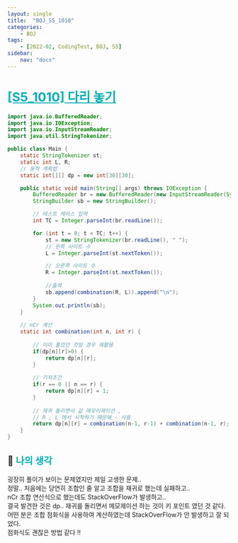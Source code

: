```yaml
---
layout: single
title:  "BOJ_S5_1010"
categories: 
    - BOJ
tags: 
    - [2022-02, CodingTest, BOJ, S5]
sidebar:
    nav: "docs"
---
```


# <b><a style="color:#00adb5" href="https://www.acmicpc.net/problem/1010" target=_blank>[S5_1010] 다리 놓기</a></b>

```java
import java.io.BufferedReader;
import java.io.IOException;
import java.io.InputStreamReader;
import java.util.StringTokenizer;

public class Main {
	static StringTokenizer st;
	static int L, R;
	// 동적 계획법
	static int[][] dp = new int[30][30];

	public static void main(String[] args) throws IOException {
		BufferedReader br = new BufferedReader(new InputStreamReader(System.in));
		StringBuilder sb = new StringBuilder();

		// 테스트 케이스 입력
		int TC = Integer.parseInt(br.readLine());

		for (int t = 0; t < TC; t++) {
			st = new StringTokenizer(br.readLine(), " ");
			// 왼쪽 사이트 수
			L = Integer.parseInt(st.nextToken());

			// 오른쪽 사이트 수
			R = Integer.parseInt(st.nextToken());
			
			//출력
			sb.append(combination(R, L)).append("\n");
		}
		System.out.println(sb);
	}
	
	// nCr 계산
	static int combination(int n, int r) {
		
		// 이미 풀었던 것일 경우 재활용
		if(dp[n][r]>0) {
			return dp[n][r];
		}
		
		// 기저조건
		if(r == 0 || n == r) {
			return dp[n][r] = 1;
		}
		
		// 재귀 돌리면서 값 메모이제이션 , 
		// R , L 에서 시작하기 때문에 - 사용
		return dp[n][r] = combination(n-1, r-1) + combination(n-1, r);
	}
}
```


## 🤔 <b><a style="color:#00adb5">나의 생각</a></b>
굉장히 풀이가 보이는 문제였지만 제일 고생한 문제..<br>
정말.. 처음에는 당연히 조합인 줄 알고 조합을 재귀로 했는데 실패하고.. <br>
nCr 조합 연산식으로 했는데도 StackOverFlow가 발생하고..<br>
결국 발견한 것은 dp.. 재귀를 돌리면서 메모제이션 하는 것이 키 포인트 였던 것 같다.<br>
어떤 분은 조합 점화식을 사용하여 계산하였는데 StackOverFlow가 안 발생하고 잘 되었다.<br>
점화식도 괜찮은 방법 같다 !!